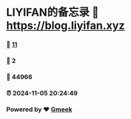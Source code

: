 # LIYIFAN的备忘录 :link: https://blog.liyifan.xyz 
### :page_facing_up: [11](https://blog.liyifan.xyz/tag.html) 
### :speech_balloon: 2 
### :hibiscus: 44966 
### :alarm_clock: 2024-11-05 20:24:49 
### Powered by :heart: [Gmeek](https://github.com/Meekdai/Gmeek)
